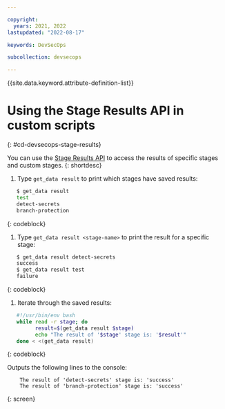 ```yaml
---

copyright:
  years: 2021, 2022
lastupdated: "2022-08-17"

keywords: DevSecOps

subcollection: devsecops

---
```


{{site.data.keyword.attribute-definition-list}}

# Using the Stage Results API in custom scripts
{: #cd-devsecops-stage-results}

You can use the [Stage Results API](/docs/devsecops?topic=devsecops-cd-devsecops-pipelines-stages#cd-devsecops-pipelines-custom-customize) to access the results of specific stages and custom stages.
{: shortdesc}

1. Type `get_data result` to print which stages have saved results:

```bash
   $ get_data result
   test
   detect-secrets
   branch-protection
```
{: codeblock}

1. Type `get_data result <stage-name>` to print the result for a specific stage:

```bash
   $ get_data result detect-secrets
   success
   $ get_data result test
   failure
```
{: codeblock}

1. Iterate through the saved results:

```bash
   #!/usr/bin/env bash
   while read -r stage; do
         result=$(get_data result $stage)
         echo "The result of '$stage' stage is: '$result'"
   done < <(get_data result)
```
{: codeblock}

Outputs the following lines to the console:

```text
    The result of 'detect-secrets' stage is: 'success'
    The result of 'branch-protection' stage is: 'success'
```
{: screen}
